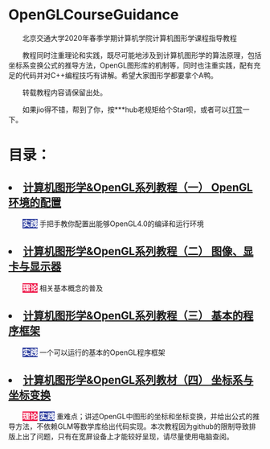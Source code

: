# OpenGLCourseGuidance
&emsp;&emsp;北京交通大学2020年春季学期计算机学院计算机图形学课程指导教程

&emsp;&emsp;教程同时注重理论和实践，既尽可能地涉及到计算机图形学的算法原理，包括坐标系变换公式的推导方法，OpenGL图形库的机制等，同时也注重实践，配有充足的代码并对C++编程技巧有讲解。希望大家图形学都要拿个A鸭。

&emsp;&emsp;转载教程内容请保留出处。

&emsp;&emsp;如果jio得不错，帮到了你，按***hub老规矩给个Star呗，或者可以<a href="https://github.com/sxysxy/OpenGLCourseGuidance/blob/master/wow.png">打赏</a>一下。

# 目录：

## <li> <a href="https://github.com/sxysxy/OpenGLCourseGuidance/blob/master/1%20%E7%8E%AF%E5%A2%83%E7%9A%84%E9%85%8D%E7%BD%AE/FirstOpenGL.md">计算机图形学&OpenGL系列教程（一） OpenGL环境的配置</a>

&emsp;&emsp;<a style="background-color: #2f3f9f; font-size: 15px; color: white; font-weight: bold">实践</a> 手把手教你配置出能够OpenGL4.0的编译和运行环境

## <li> <a href="https://github.com/sxysxy/OpenGLCourseGuidance/blob/master/2%20%E5%9B%BE%E5%83%8F%E3%80%81%E6%98%BE%E5%8D%A1%E4%B8%8E%E6%98%BE%E7%A4%BA%E5%99%A8/Image%2CVideoCard%2CMonitor.md">计算机图形学&OpenGL系列教程（二） 图像、显卡与显示器</a>

&emsp;&emsp;<a style="background-color: #ef1f4f; font-size: 15px; color: white; font-weight: bold">理论</a> 相关基本概念的普及

## <li> <a href="https://github.com/sxysxy/OpenGLCourseGuidance/blob/master/3%20%E5%9F%BA%E6%9C%AC%E7%9A%84%E7%A8%8B%E5%BA%8F%E6%A1%86%E6%9E%B6/BasicFramework.md">计算机图形学&OpenGL系列教程（三） 基本的程序框架</a>

&emsp;&emsp;<a style="background-color: #2f3f9f; font-size: 15px; color: white; font-weight: bold">实践</a> 一个可以运行的基本的OpenGL程序框架

## <li> <a href="https://github.com/sxysxy/OpenGLCourseGuidance/blob/master/4%20%E5%9D%90%E6%A0%87%E7%B3%BB%E4%B8%8E%E5%9D%90%E6%A0%87%E5%8F%98%E6%8D%A2/Coordinate%26Transformation.md">计算机图形学&OpenGL系列教材（四） 坐标系与坐标变换</a>

&emsp;&emsp;<a style="background-color: #ef1f4f; font-size: 15px; color: white; font-weight: bold">理论</a> <a style="background-color: #2f3f9f; font-size: 15px; color: white; font-weight: bold">实践</a> 重难点；讲述OpenGL中图形的坐标和坐标变换，并给出公式的推导方法，不依赖GLM等数学库给出代码实现。本次教程因为github的限制导致排版上出了问题，只有在宽屏设备上才能较好呈现，请尽量使用电脑查阅。

